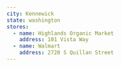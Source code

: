 ```yaml
---
city: Kennewick
state: washington
stores:
  - name: Highlands Organic Market
    address: 101 Vista Way
  - name: Walmart
    address: 2720 S Quillan Street
---
```

